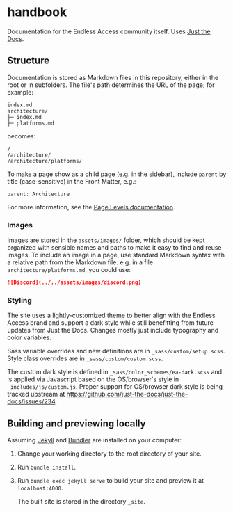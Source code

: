 # handbook

Documentation for the Endless Access community itself. Uses [Just the Docs].

## Structure

Documentation is stored as Markdown files in this repository, either in the root or in subfolders. The file's path determines the URL of the page; for example:

```
index.md
architecture/
├─ index.md
├─ platforms.md
```

becomes:

```
/
/architecture/
/architecture/platforms/
```

To make a page show as a child page (e.g. in the sidebar), include `parent` by title (case-sensitive) in the Front Matter, e.g.:

```
parent: Architecture
```

For more information, see the [Page Levels documentation](https://just-the-docs.com/docs/navigation/main/levels/).

### Images

Images are stored in the `assets/images/` folder, which should be kept organized with sensible names and paths to make it easy to find and reuse images. To include an image in a page, use standard Markdown syntax with a relative path from the Markdown file. e.g. in a file `architecture/platforms.md`, you could use:

```markdown
![Discord](../../assets/images/discord.png)
```  

### Styling

The site uses a lightly-customized theme to better align with the Endless Access brand and support a dark style while still benefitting from future updates from Just the Docs. Changes mostly just include typography and color variables.

Sass variable overrides and new definitions are in `_sass/custom/setup.scss`. Style class overrides are in `_sass/custom/custom.scss`.

The custom dark style is defined in `_sass/color_schemes/ea-dark.scss` and is applied via Javascript based on the OS/browser's style in `_includes/js/custom.js`. Proper support for OS/browser dark style is being tracked upstream at https://github.com/just-the-docs/just-the-docs/issues/234.

## Building and previewing locally

Assuming [Jekyll] and [Bundler] are installed on your computer:

1.  Change your working directory to the root directory of your site.

2.  Run `bundle install`.

3.  Run `bundle exec jekyll serve` to build your site and preview it at `localhost:4000`.

    The built site is stored in the directory `_site`.

[Jekyll]: https://jekyllrb.com
[Just the Docs]: https://just-the-docs.com/
[Bundler]: https://bundler.io
